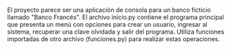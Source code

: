 El proyecto parece ser una aplicación de consola para un banco ficticio llamado "Banco Francés". El archivo inicio.py contiene el programa principal que presenta un menú con opciones para crear un usuario, ingresar al sistema, recuperar una clave olvidada y salir del programa. Utiliza funciones importadas de otro archivo (funciones.py) para realizar estas operaciones.

